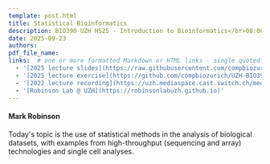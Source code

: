 ```yaml
---
template: post.html
title: Statistical Bioinformatics
description: BIO390 UZH HS25 - Introduction to Bioinformatics</br>08:00-09:45 @ UZH Irchel Y03-G-85
date: 2025-09-23
authors:
pdf_file_name: 
links:  # one or more formatted Markdown or HTML links - single quoted ...
  - '[2025 lecture slides](https://raw.githubusercontent.com/compbiozurich/UZH-BIO390/main/course-material/2025-09-23___Mark-Robinson__Statistics-Bioinformatics__UZH-BIO390-HS24-lecture-02.pdf)'
  - '[2025 lecture exercise](https://github.com/compbiozurich/UZH-BIO390/blob/main/course-material/2025-09-23-exercise.txt)'
  - '[2022 lecture recording](https://uzh.mediaspace.cast.switch.ch/media/Introduction+to+Bioinformatics+-+Lecture+03A+Statistical+Bioinformatics/0_1nla51gy)'
  - '[Robinson Lab @ UZH](https://robinsonlabuzh.github.io)'
---
```


#### Mark Robinson

Today's topic is the use of statistical methods in the analysis of biological
datasets, with examples from high-throughput (sequencing and array) technologies
and single cell analyses.

<!--more-->

